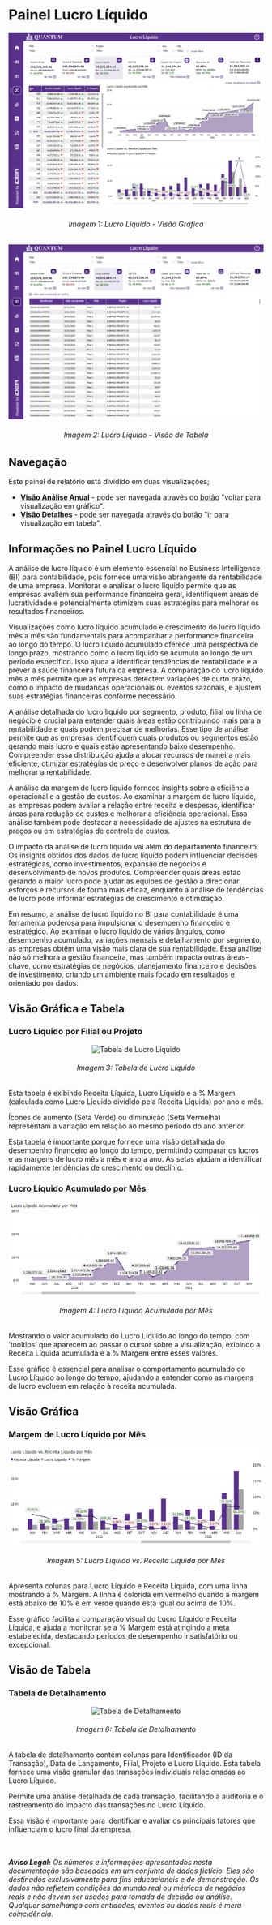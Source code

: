 # Painel Lucro Líquido

<p><div align="center">
  <img src="../../assets/con/con_ll_page1.png" alt="Lucro Líquido Page 1">
  <h6>Imagem 1: Lucro Líquido - Visão Gráfica</h6>
  <img src="../../assets/con/con_ll_page2.png" alt="Lucro Líquido Page 2">
  <h6>Imagem 2: Lucro Líquido - Visão de Tabela</h6>
</div></p>

## Navegação

Este painel de relatório está dividido em duas visualizações;

- **[Visão Análise Anual](https://idea-technology-it.github.io/docs-idea/contabilidade/lucro_liquido/#visao-grafica)** - pode ser navegada através do [botão](https://idea-technology-it.github.io/docs-idea/contabilidade/intro/#botoes-para-diferentes-visoes) "voltar para visualização em gráfico".
- **[Visão Detalhes](https://idea-technology-it.github.io/docs-idea/contabilidade/lucro_liquido/#visao-de-tabela)** - pode ser navegada através do [botão](https://idea-technology-it.github.io/docs-idea/contabilidade/intro/#botoes-para-diferentes-visoes) "ir para visualização em tabela".

## Informações no Painel Lucro Líquido

A análise de lucro líquido é um elemento essencial no Business Intelligence (BI) para contabilidade, pois fornece uma visão abrangente da rentabilidade de uma empresa. Monitorar e analisar o lucro líquido permite que as empresas avaliem sua performance financeira geral, identifiquem áreas de lucratividade e potencialmente otimizem suas estratégias para melhorar os resultados financeiros.

Visualizações como lucro líquido acumulado e crescimento do lucro líquido mês a mês são fundamentais para acompanhar a performance financeira ao longo do tempo. O lucro líquido acumulado oferece uma perspectiva de longo prazo, mostrando como o lucro líquido se acumula ao longo de um período específico. Isso ajuda a identificar tendências de rentabilidade e a prever a saúde financeira futura da empresa. A comparação do lucro líquido mês a mês permite que as empresas detectem variações de curto prazo, como o impacto de mudanças operacionais ou eventos sazonais, e ajustem suas estratégias financeiras conforme necessário.

A análise detalhada do lucro líquido por segmento, produto, filial ou linha de negócio é crucial para entender quais áreas estão contribuindo mais para a rentabilidade e quais podem precisar de melhorias. Esse tipo de análise permite que as empresas identifiquem quais produtos ou segmentos estão gerando mais lucro e quais estão apresentando baixo desempenho. Compreender essa distribuição ajuda a alocar recursos de maneira mais eficiente, otimizar estratégias de preço e desenvolver planos de ação para melhorar a rentabilidade.

A análise da margem de lucro líquido fornece insights sobre a eficiência operacional e a gestão de custos. Ao examinar a margem de lucro líquido, as empresas podem avaliar a relação entre receita e despesas, identificar áreas para redução de custos e melhorar a eficiência operacional. Essa análise também pode destacar a necessidade de ajustes na estrutura de preços ou em estratégias de controle de custos.

O impacto da análise de lucro líquido vai além do departamento financeiro. Os insights obtidos dos dados de lucro líquido podem influenciar decisões estratégicas, como investimentos, expansão de negócios e desenvolvimento de novos produtos. Compreender quais áreas estão gerando o maior lucro pode ajudar as equipes de gestão a direcionar esforços e recursos de forma mais eficaz, enquanto a análise de tendências de lucro pode informar estratégias de crescimento e otimização.

Em resumo, a análise de lucro líquido no BI para contabilidade é uma ferramenta poderosa para impulsionar o desempenho financeiro e estratégico. Ao examinar o lucro líquido de vários ângulos, como desempenho acumulado, variações mensais e detalhamento por segmento, as empresas obtêm uma visão mais clara de sua rentabilidade. Essa análise não só melhora a gestão financeira, mas também impacta outras áreas-chave, como estratégias de negócios, planejamento financeiro e decisões de investimento, criando um ambiente mais focado em resultados e orientado por dados.

## Visão Gráfica e Tabela

### Lucro Líquido por Filial ou Projeto

<div align="center">
  <img src="../../assets/con/con_ll_mes.png" alt="Tabela de Lucro Líquido">
  <h6>Imagem 3: Tabela de Lucro Líquido</h6>
</div>

Esta tabela é exibindo Receita Líquida, Lucro Líquido e a % Margem (calculada como Lucro Líquido dividido pela Receita Líquida) por ano e mês. 

Ícones de aumento (Seta Verde) ou diminuição (Seta Vermelha) representam a variação em relação ao mesmo período do ano anterior. 

Esta tabela é importante porque fornece uma visão detalhada do desempenho financeiro ao longo do tempo, permitindo comparar os lucros e as margens de lucro mês a mês e ano a ano. As setas ajudam a identificar rapidamente tendências de crescimento ou declínio.

### Lucro Líquido Acumulado por Mês

<div align="center">
  <img src="../../assets/con/con_ll_acumulado.png" alt="Lucro Líquido Acumulado por Mês">
  <h6>Imagem 4: Lucro Líquido Acumulado por Mês</h6>
</div>

Mostrando o valor acumulado do Lucro Líquido ao longo do tempo, com ‘tooltips’ que aparecem ao passar o cursor sobre a visualização, exibindo a Receita Líquida acumulada e a % Margem entre esses valores. 

Esse gráfico é essencial para analisar o comportamento acumulado do Lucro Líquido ao longo do tempo, ajudando a entender como as margens de lucro evoluem em relação à receita acumulada.

## Visão Gráfica

### Margem de Lucro Líquido por Mês

<div align="center">
  <img src="../../assets/con/con_ll_lr.png" alt="Lucro Líquido vs. Receita Líquida por Mês">
  <h6>Imagem 5: Lucro Líquido vs. Receita Líquida por Mês</h6>
</div>

Apresenta colunas para Lucro Líquido e Receita Líquida, com uma linha mostrando a % Margem. A linha é colorida em vermelho quando a margem está abaixo de 10% e em verde quando está igual ou acima de 10%. 

Esse gráfico facilita a comparação visual do Lucro Líquido e Receita Líquida, e ajuda a monitorar se a % Margem está atingindo a meta estabelecida, destacando períodos de desempenho insatisfatório ou excepcional.

## Visão de Tabela

### Tabela de Detalhamento

<div align="center">
  <img src="../../assets/con/con_ll_detalhes.png" alt="Tabela de Detalhamento">
  <h6>Imagem 6: Tabela de Detalhamento</h6>
</div>

A tabela de detalhamento contém colunas para Identificador (ID da Transação), Data de Lançamento, Filial, Projeto e Lucro Líquido. Esta tabela fornece uma visão granular das transações individuais relacionadas ao Lucro Líquido. 

Permite uma análise detalhada de cada transação, facilitando a auditoria e o rastreamento do impacto das transações no Lucro Líquido. 

Essa visão é importante para identificar e avaliar os principais fatores que influenciam o lucro final da empresa.


<br><br>
***Aviso Legal:** Os números e informações apresentados nesta documentação são baseados em um conjunto de dados fictício. Eles são destinados exclusivamente para fins educacionais e de demonstração. Os dados não refletem condições do mundo real ou métricas de negócios reais e não devem ser usados ​​para tomada de decisão ou análise. Qualquer semelhança com entidades, eventos ou dados reais é mera coincidência.*
